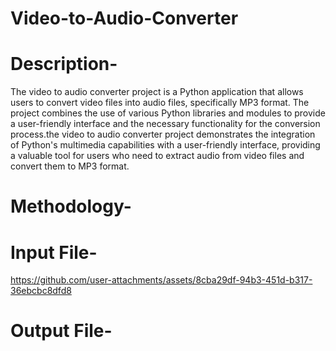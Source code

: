 # Video-to-Audio-Converter
# Description-
The video to audio converter project is a Python application that allows users to convert video files into audio files, specifically MP3 format. The project combines the use of various Python libraries and modules to provide a user-friendly interface and the necessary functionality for the conversion process.the video to audio converter project demonstrates the integration of Python's multimedia capabilities with a user-friendly interface, providing a valuable tool for users who need to extract audio from video files and convert them to MP3 format.
# Methodology-

# Input File-
https://github.com/user-attachments/assets/8cba29df-94b3-451d-b317-36ebcbc8dfd8
# Output File-

